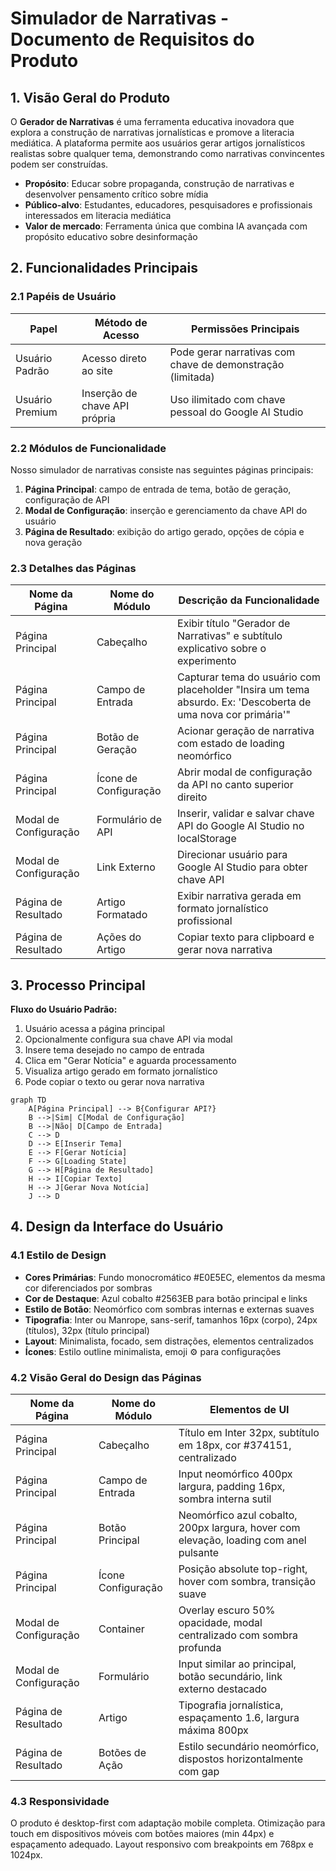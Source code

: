 # Simulador de Narrativas - Documento de Requisitos do Produto

## 1. Visão Geral do Produto

O **Gerador de Narrativas** é uma ferramenta educativa inovadora que explora a construção de narrativas jornalísticas e promove a literacia mediática. A plataforma permite aos usuários gerar artigos jornalísticos realistas sobre qualquer tema, demonstrando como narrativas convincentes podem ser construídas.

- **Propósito**: Educar sobre propaganda, construção de narrativas e desenvolver pensamento crítico sobre mídia
- **Público-alvo**: Estudantes, educadores, pesquisadores e profissionais interessados em literacia mediática
- **Valor de mercado**: Ferramenta única que combina IA avançada com propósito educativo sobre desinformação

## 2. Funcionalidades Principais

### 2.1 Papéis de Usuário

| Papel | Método de Acesso | Permissões Principais |
|-------|------------------|----------------------|
| Usuário Padrão | Acesso direto ao site | Pode gerar narrativas com chave de demonstração (limitada) |
| Usuário Premium | Inserção de chave API própria | Uso ilimitado com chave pessoal do Google AI Studio |

### 2.2 Módulos de Funcionalidade

Nosso simulador de narrativas consiste nas seguintes páginas principais:

1. **Página Principal**: campo de entrada de tema, botão de geração, configuração de API
2. **Modal de Configuração**: inserção e gerenciamento da chave API do usuário
3. **Página de Resultado**: exibição do artigo gerado, opções de cópia e nova geração

### 2.3 Detalhes das Páginas

| Nome da Página | Nome do Módulo | Descrição da Funcionalidade |
|----------------|----------------|-----------------------------|
| Página Principal | Cabeçalho | Exibir título "Gerador de Narrativas" e subtítulo explicativo sobre o experimento |
| Página Principal | Campo de Entrada | Capturar tema do usuário com placeholder "Insira um tema absurdo. Ex: 'Descoberta de uma nova cor primária'" |
| Página Principal | Botão de Geração | Acionar geração de narrativa com estado de loading neomórfico |
| Página Principal | Ícone de Configuração | Abrir modal de configuração da API no canto superior direito |
| Modal de Configuração | Formulário de API | Inserir, validar e salvar chave API do Google AI Studio no localStorage |
| Modal de Configuração | Link Externo | Direcionar usuário para Google AI Studio para obter chave API |
| Página de Resultado | Artigo Formatado | Exibir narrativa gerada em formato jornalístico profissional |
| Página de Resultado | Ações do Artigo | Copiar texto para clipboard e gerar nova narrativa |

## 3. Processo Principal

**Fluxo do Usuário Padrão:**
1. Usuário acessa a página principal
2. Opcionalmente configura sua chave API via modal
3. Insere tema desejado no campo de entrada
4. Clica em "Gerar Notícia" e aguarda processamento
5. Visualiza artigo gerado em formato jornalístico
6. Pode copiar o texto ou gerar nova narrativa

```mermaid
graph TD
    A[Página Principal] --> B{Configurar API?}
    B -->|Sim| C[Modal de Configuração]
    B -->|Não| D[Campo de Entrada]
    C --> D
    D --> E[Inserir Tema]
    E --> F[Gerar Notícia]
    F --> G[Loading State]
    G --> H[Página de Resultado]
    H --> I[Copiar Texto]
    H --> J[Gerar Nova Notícia]
    J --> D
```

## 4. Design da Interface do Usuário

### 4.1 Estilo de Design

- **Cores Primárias**: Fundo monocromático #E0E5EC, elementos da mesma cor diferenciados por sombras
- **Cor de Destaque**: Azul cobalto #2563EB para botão principal e links
- **Estilo de Botão**: Neomórfico com sombras internas e externas suaves
- **Tipografia**: Inter ou Manrope, sans-serif, tamanhos 16px (corpo), 24px (títulos), 32px (título principal)
- **Layout**: Minimalista, focado, sem distrações, elementos centralizados
- **Ícones**: Estilo outline minimalista, emoji ⚙️ para configurações

### 4.2 Visão Geral do Design das Páginas

| Nome da Página | Nome do Módulo | Elementos de UI |
|----------------|----------------|----------------|
| Página Principal | Cabeçalho | Título em Inter 32px, subtítulo em 18px, cor #374151, centralizado |
| Página Principal | Campo de Entrada | Input neomórfico 400px largura, padding 16px, sombra interna sutil |
| Página Principal | Botão Principal | Neomórfico azul cobalto, 200px largura, hover com elevação, loading com anel pulsante |
| Página Principal | Ícone Configuração | Posição absolute top-right, hover com sombra, transição suave |
| Modal de Configuração | Container | Overlay escuro 50% opacidade, modal centralizado com sombra profunda |
| Modal de Configuração | Formulário | Input similar ao principal, botão secundário, link externo destacado |
| Página de Resultado | Artigo | Tipografia jornalística, espaçamento 1.6, largura máxima 800px |
| Página de Resultado | Botões de Ação | Estilo secundário neomórfico, dispostos horizontalmente com gap |

### 4.3 Responsividade

O produto é desktop-first com adaptação mobile completa. Otimização para touch em dispositivos móveis com botões maiores (min 44px) e espaçamento adequado. Layout responsivo com breakpoints em 768px e 1024px.